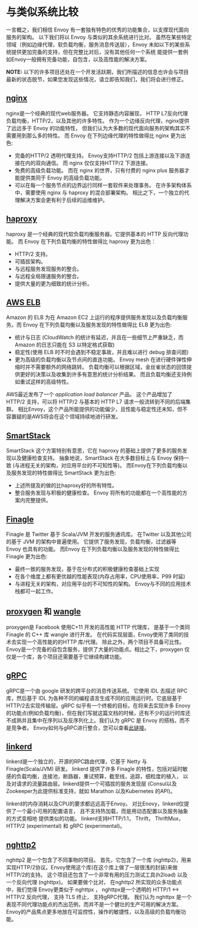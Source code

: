 # 与类似系统比较

一言概之，我们相信 Envoy 有一套独有特色的优秀的功能集合，以支撑现代面向服务的架构。 以下我们将以 Envoy 与类似的其余系统进行比对。 
虽然在某些特定领域（例如边缘代理，软负载均衡，服务消息传送层），Envoy 未如以下的某些系统提供更加完备的支持，但在完整比对后，没有其他任何一个系统
能提供一套例如Envoy一般拥有完备功能，自包含，以及高性能的解决方案。 

**NOTE:** 以下的许多项目还处在一个开发活跃期，我们所描述的信息也许会与项目最新的状态脱节，如果您发现这些情况，请立即告知我们，我们将会进行修正。

## [nginx](https://nginx.org/en/)

nginx是一个经典的现代web服务器。 它支持静态内容展现， HTTP L7反向代理 负载均衡，HTTP/2，以及其他的许多特性。 作为一个边缘反向代理，nginx提供了远远多于 Envoy 的功能特性，
但我们认为大多数的现代面向服务的架构其实不需要用到那么多的特性。 而 Envoy 在下列边缘代理的特性做得比 nginx 更为出色:

- 完备的HTTP/2 透明代理支持。 Envoy支持HTTP/2 包括上游连接以及下游连接在内的双向通信。 而 nginx 仅仅支持HTTP/2 下游连接。
- 免费的高级负载功能。 而在 nginx 的世界，只有付费的 nginx plus 服务器才能提供类同于 Envoy 的高级负载功能。
- 可以在每一个服务节点的边界运行同样一套软件来处理事务。 在许多架构体系中，需要使用 nginx 与 haproxy 的混合部署架构。 相比之下，一个独立的代理解决方案会更有利于后续的运维维护。

## [haproxy](http://www.haproxy.org/)

haproxy 是一个经典的现代软负载均衡服务器。它提供基本的 HTTP 反向代理功能。 而 Envoy 在下列负载均衡的特性做得比 haproxy 更为出色：

- HTTP/2 支持。
- 可插拔架构。
- 与远程服务发现服务的整合。
- 与远程全局限速服务的整合。
- 提供大量的更为细致的统计分析。

## [AWS ELB](https://aws.amazon.com/elasticloadbalancing/)

Amazon 的 ELB 为在 Amazon EC2 上运行的程序提供服务发现以及负载均衡服务。而 Envoy 在下列负载均衡以及服务发现的特性做得比 ELB 更为出色:

- 统计与日志 (CloudWatch 的统计有延迟，并且在一些细节上严重缺乏，而 Amazon 的日志只能在 S3 以特定格式获取)
- 稳定性(使用 ELB 时不时会遇到不稳定事故，并且难以进行 debug 排查问题)
- 更为高级的负载均衡以及节点间的直连功能。 Envoy mesh 在进行硬件弹性伸缩时并不需要额外的网络跳转。 
负载均衡可以根据区域，金丝雀状态的回馈提供更好的决策以及收集到许多有意思的统计分析结果。 而且负载均衡还支持例如重试这样的高级特性。

AWS最近发布了一个 *application load balancer* 产品。 这个产品增加了 HTTP/2 支持，可以将 HTTP/2 与基本的 HTTP L7 请求一般流转到不同的后端集群。
相比Envoy，这个产品所能提供的功能偏少，且性能与稳定性还未知，但不容置疑的是AWS将会在这个领域持续地进行研发。

## [SmartStack](http://nerds.airbnb.com/smartstack-service-discovery-cloud/)

SmartStack 这个方案特别有意思，它在 haproxy 的基础上提供了更多的服务发现以及健康检查支持。 抽象地说，SmartStack 在大多数目标上与 Envoy 保持一致
(与进程无关的架构，对应用平台的不可知性等)。
而Envoy在下列负载均衡以及服务发现的特性做得比 SmartStack 更为出色:

- 上述所提及的做的比haproxy好的所有特性。
- 整合服务发现与积极的健康检查。 Envoy 将所有的功能都在一个高性能的方案内完整提供。

## [Finagle](https://twitter.github.io/finagle/)

Finagle 是 Twitter 基于 Scala/JVM 开发的服务通讯库。 在Twitter 以及其他公司的基于 JVM 的架构中普遍使用。
它提供了服务发现，负载均衡，过滤器等 Envoy 也具有的功能。
而Envoy 在下列负载均衡以及服务发现的特性做得比 Finagle 更为出色:

- 最终一致的服务发现，基于在分布式的积极健康检查基础上实现
- 在各个维度上都有更优越的性能表现(内存占用率，CPU使用率，P99 时延)
- 与进程无关的架构，对应用平台的不可知性的架构。 Envoy与不同的应用技术栈都可一起工作。

## [proxygen](https://github.com/facebook/proxygen) 和 [wangle](https://github.com/facebook/wangle)

proxygen是 Facebook 使用C+11 开发的高性能 HTTP 代理库， 是基于一个类同 Finagle 的 C++ 库 wangle 进行开发。
在代码实现层面，Envoy使用了类同的技术去实现一个高性能的的HTTP 库/代理。 除此之外，两个项目不具备可比性。
Envoy是一个完备的自包含服务，提供了大量的功能点。相比之下，proxygen 仅仅是一个库，各个项目还需要基于它继续构建功能。

## [gRPC](http://www.grpc.io/)

gRPC是一个由 google 研发的跨平台的消息传送系统。 它使用 IDL 去描述 RPC 库，然后基于 IDL 为各种不同的编程语言生成不同的应用运行时。它底层基于HTTP/2去实现传输层。gRPC 似乎有一个终极的目标，在将来去实现许多 Enovy 的功能点(例如负载均衡)，但在我们写就这篇文档的时候，还有不少的运行时库还不成熟并且集中在序列以及反序列化上。我们认为 gRPC 是 Envoy 的搭档，而不是竞争者。
Envoy如何与gRPC进行整合，您可以查看[此链接](arch_overview/grpc。html#arch-overview-grpc)。

## [linkerd](https://github.com/BuoyantIO/linkerd)

linkerd是一个独立的，开源的RPC路由代理，它基于 Netty 与 Finagle(Scala/JVM) 研发。 linkerd 提供了许多 Finagle 的特性，包括对延时敏感的负载均衡，连接池，断路器，重试预算，截至线，追踪，细粒度的植入，
以及对请求的流量路由层。linkerd提供一个可插拔的服务发现层 (Consul以及Zookeeper为此提供标准支持，就如 Marathon 以及Kubernetes 的API)。

linkerd的内存消耗以及CPU的要求都远远高于Envoy。 对比Enovy，linkerd仅提供了一个最小可用的配置语言， 且不支持热加载，而是用动态配置以及服务抽象的方式变相地
提供类似的功能。 linkerd支持HTTP/1.1， Thrift， ThriftMux， HTTP/2 (experimental) 和 gRPC (experimental)。

## [nghttp2](https://nghttp2.org/)

nghttp2 是一个包含了不同事物的项目。 首先，它包含了一个库 (nghttp2)，用来实现HTTP/2协议。Envoy使用这个库(在这个库上做了一层很浅的封装)来做HTTP/2的支持。
这个项目还包含了一个非常有用的压力测试工具(h2load) 以及一个反向代理 (nghttpx)。 如果要做个比对， 在nghttp2 所实现的众多功能点中，我们觉得
Envoy更类似于 nghttpx ， nghttpx是一个透明的 
HTTP/1 <-> HTTP/2 反向代理， 支持 TLS 终止， 支持gRPC代理。 我们认为 nghttpx 是一个表现不同代理功能点的杰出范例，而并不是一个健壮的生产可用的解决方案。Envoy的产品焦点更多地放在可监控性，操作的敏捷性，以及高级的负载均衡功能。
